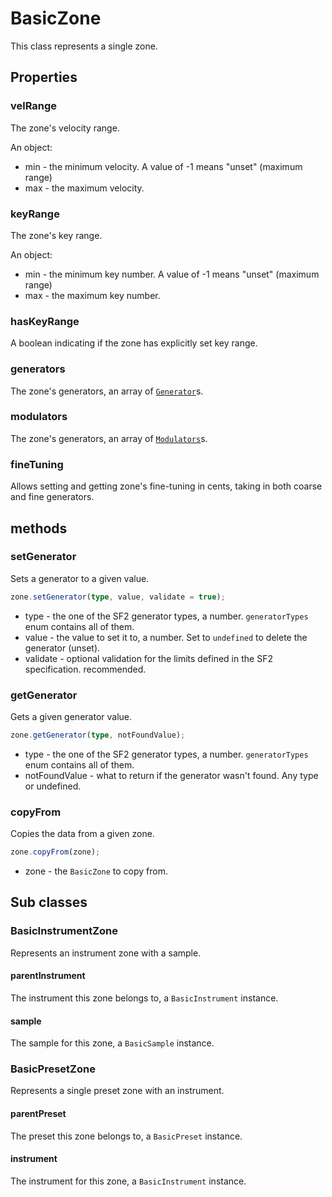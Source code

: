 # BasicZone

This class represents a single zone.

## Properties

### velRange

The zone's velocity range.

An object:
- min - the minimum velocity. A value of -1 means "unset" (maximum range)
- max - the maximum velocity.


### keyRange

The zone's key range.

An object:
- min - the minimum key number. A value of -1 means "unset" (maximum range)
- max - the maximum key number.


### hasKeyRange

A boolean indicating if the zone has explicitly set key range.

### generators

The zone's generators, an array of [`Generator`](generator.md)s.


### modulators

The zone's generators, an array of [`Modulators`](modulator.md)s.

### fineTuning

Allows setting and getting zone's fine-tuning in cents, taking in both coarse and fine generators.

## methods

### setGenerator

Sets a generator to a given value.

```ts
zone.setGenerator(type, value, validate = true);
```

- type - the one of the SF2 generator types, a number. `generatorTypes` enum contains all of them.
- value - the value to set it to, a number. Set to `undefined` to delete the generator (unset).
- validate - optional validation for the limits defined in the SF2 specification. recommended.

### getGenerator

Gets a given generator value.

```ts
zone.getGenerator(type, notFoundValue);
```

- type - the one of the SF2 generator types, a number. `generatorTypes` enum contains all of them.
- notFoundValue - what to return if the generator wasn't found. Any type or undefined.

### copyFrom

Copies the data from a given zone.

```ts
zone.copyFrom(zone);
```

- zone - the `BasicZone` to copy from.

## Sub classes

### BasicInstrumentZone

Represents an instrument zone with a sample.

#### parentInstrument

The instrument this zone belongs to, a `BasicInstrument` instance.

#### sample

The sample for this zone, a `BasicSample` instance.


### BasicPresetZone

Represents a single preset zone with an instrument.


#### parentPreset

The preset this zone belongs to, a `BasicPreset` instance.

#### instrument

The instrument for this zone, a `BasicInstrument` instance.